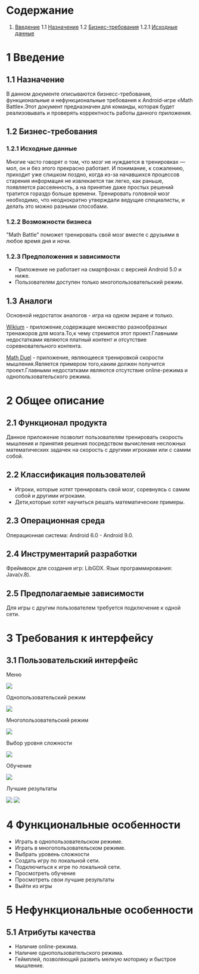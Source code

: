# Содержание
1. [Введение](https://github.com/IamKPOLLI/Math-Battle/blob/master/Documentation/Srs(Ru).md#1-%D0%B2%D0%B2%D0%B5%D0%B4%D0%B5%D0%BD%D0%B8%D0%B5)
1.1 [Назначение](https://github.com/IamKPOLLI/Math-Battle/blob/master/Documentation/Srs(Ru).md#11-%D0%BD%D0%B0%D0%B7%D0%BD%D0%B0%D1%87%D0%B5%D0%BD%D0%B8%D0%B5)
1.2 [Бизнес-требования](https://github.com/IamKPOLLI/Math-Battle/blob/master/Documentation/Srs(Ru).md#12-%D0%B1%D0%B8%D0%B7%D0%BD%D0%B5%D1%81-%D1%82%D1%80%D0%B5%D0%B1%D0%BE%D0%B2%D0%B0%D0%BD%D0%B8%D1%8F)
1.2.1 [Исходные данные](https://github.com/IamKPOLLI/Math-Battle/blob/master/Documentation/Srs(Ru).md#121-%D0%B8%D1%81%D1%85%D0%BE%D0%B4%D0%BD%D1%8B%D0%B5-%D0%B4%D0%B0%D0%BD%D0%BD%D1%8B%D0%B5)

# 1 Введение
## 1.1 Назначение
В данном документе описываются бизнесс-требования, функциональные и нефункциональные требования к Android-игре «Math Battle».Этот документ 
предназначен для команды, которая будет реализовывать и проверять корректность работы данного приложения.

## 1.2 Бизнес-требования
### 1.2.1 Исходные данные
Многие часто говорят о том, что мозг не нуждается в тренировках — мол, он и без этого прекрасно работает. И понимание, к сожалению, 
приходит уже слишком поздно, когда из-за начавшихся процессов старения информация не извлекается так легко, как раньше, появляется 
рассеянность, а на принятие даже простых решений тратится гораздо больше времени. Тренировать головной мозг необходимо, что неоднократно 
утверждали ведущие специалисты, и делать это можно разными способами.


### 1.2.2 Возможности бизнеса
"Math Battle" поможет тренировать свой мозг вместе с друзьями в любое время дня и ночи.

### 1.2.3 Предположения и зависимости
* Приложение не работает на смартфонах с версией Android 5.0 и ниже.
* Пользователям доступен только многопользовательский режим.

## 1.3 Аналоги
Основной недостаток аналогов - игра на одном экране и только.

[Wikium](https://play.google.com/store/apps/details?id=ru.wikium.android&hl=ru) - приложение,содержащее множество разнообразных 
тренажоров для мозга.То,к чему стремится этот проект.Главными недостатками являются платный контент и отсутствие соревновательного
контента.

[Math Duel](https://play.google.com/store/apps/details?id=com.mathduel2playersgame.mathgame&hl=ru) - приложение, являющееся тренировкой
скорости мышления.Является примером того,каким должен получится проект.Главными недостатками являются отсутствие online-режима и 
однопользовательского режима.

# 2 Общее описание
## 2.1 Функционал продукта
Данное приложение позволит пользователям тренировать скорость мышления и принятия решения посредством вычисления несложных математических задачек на скорость с другими игроками или с самим собой.

## 2.2 Классификация пользователей
* Игроки, которые хотят тренировать свой мозг, соревнуясь с самим собой и другими игроками.
* Дети,которые хотят научиться решать математические примеры.

## 2.3 Операционная среда
Операционная система: Android 6.0 - Android 9.0.

## 2.4 Инструментарий разработки
Фреймворк для создания игр: LibGDX.
Язык программирования: Java(v.8).

## 2.5 Предполагаемые зависимости
Для игры с другим пользователем требуется подключение к одной сети.

# 3 Требования к интерфейсу
## 3.1 Пользовательский интерфейс
Меню

![](https://github.com/IamKPOLLI/Math-Battle/blob/master/Mackups/Main.png)

Однопользовательский режим

![](https://github.com/IamKPOLLI/Math-Battle/blob/master/Mackups/Singleplay.png)

Многопользовательский режим

![](https://github.com/IamKPOLLI/Math-Battle/blob/master/Mackups/Multiplayer.png)

Выбор уровня сложности

![](https://github.com/IamKPOLLI/Math-Battle/blob/master/Mackups/lvl.png)

Обучение

![](https://github.com/IamKPOLLI/Math-Battle/blob/master/Mackups/FAQ.png)

Лучшие результаты

![](https://github.com/IamKPOLLI/Math-Battle/blob/master/Mackups/Best%20results.png)
![](https://github.com/IamKPOLLI/Math-Battle/blob/master/Mackups/Best%20results1.png)

# 4 Функциональные особенности 
* Играть в однопользовательском режиме.
* Играть в многопользовательском режиме.
* Выбрать уровень сложности
* Создать игру по локальной сети.
* Подключиться к игре по локальной сети.
* Просмотреть обучение
* Просмотреть свои лучшие результаты
* Выйти из игры

# 5 Нефункциональные особенности
## 5.1 Атрибуты качества
* Наличие online-режима.
* Наличие однопользовательского режима.
* Геймплей, позволяющий развить мелкую моторику и быстрое мышление. 

